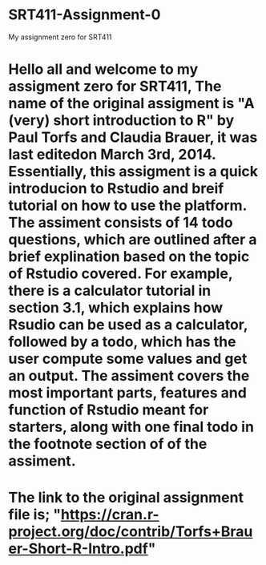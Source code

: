 # SRT411-Assignment-0
My assignment zero for SRT411

# Hello all and welcome to my assigment zero for SRT411, The name of the original assigment is "A (very) short introduction to R" by Paul Torfs and Claudia Brauer, it was last editedon March 3rd, 2014. Essentially, this assigment is a quick introducion to Rstudio and breif tutorial on how to use the platform. The assiment consists of 14 todo questions, which are outlined after a brief explination based on the topic of Rstudio covered. For example, there is a calculator tutorial in section 3.1, which explains how Rsudio can be used as a calculator, followed by a todo, which has the user compute some values and get an output. The assiment covers the most important parts, features and function of Rstudio meant for starters, along with one final todo in the footnote section of of the assiment.

# The link to the original assignment file is; "https://cran.r-project.org/doc/contrib/Torfs+Brauer-Short-R-Intro.pdf"
